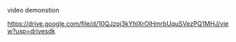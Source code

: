 video demonstion

https://drive.google.com/file/d/10QJzpj3kYhlXrOlHmrbUquSVezPQ1MHJ/view?usp=drivesdk
